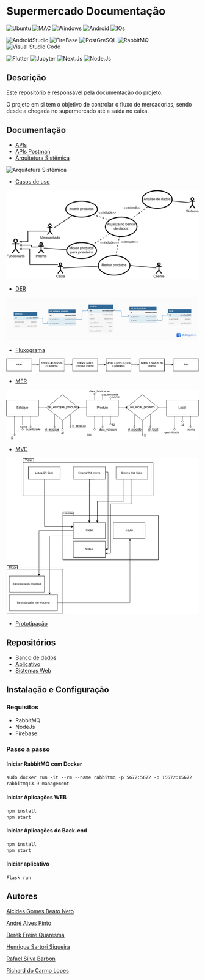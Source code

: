 # Supermercado Documentação

![Ubuntu](https://img.shields.io/badge/Ubuntu-E95420?style=for-the-badge&logo=ubuntu&logoColor=white)
![MAC](https://img.shields.io/badge/MAC-000000?style=for-the-badge&logo=macos&logoColor=white)
![Windows](https://img.shields.io/badge/Windows-0078D6?style=for-the-badge&logo=windows&logoColor=white)
![Android](https://img.shields.io/badge/android-3DDC84?style=for-the-badge&logo=android&logoColor=white)
![IOs](https://img.shields.io/badge/ios-000000?style=for-the-badge&logo=ios&logoColor=white)

![AndroidStudio](https://img.shields.io/badge/android_studio-3DDC84?style=for-the-badge&logo=androidstudio&logoColor=white)
![FireBase](https://img.shields.io/badge/FireBase-FFCA28?style=for-the-badge&logo=firebase&logoColor=white)
![PostGreSQL](https://img.shields.io/badge/PostgreSQL-4169E1?style=for-the-badge&logo=postgresql&logoColor=white)
![RabbitMQ](https://img.shields.io/badge/RabbitMQ-FF6600?style=for-the-badge&logo=rabbitmq&logoColor=white)
![Visual Studio Code](https://img.shields.io/badge/Visual_Studio_Code-0078D4?style=for-the-badge&logo=visual%20studio%20code&logoColor=white)

![Flutter](https://img.shields.io/badge/Flutter-02569B?style=for-the-badge&logo=flutter&logoColor=white)
![Jupyter](https://img.shields.io/badge/Jupyter-F37626?style=for-the-badge&logo=jupyter&logoColor=white)
![Next.Js](https://img.shields.io/badge/Next.Js-000000?style=for-the-badge&logo=nextdotjs&logoColor=white)
![Node.Js](https://img.shields.io/badge/Node.Js-339933?style=for-the-badge&logo=nodedotjs&logoColor=white)

## Descrição
Este repositório é responsável pela documentação do projeto.

O projeto em si tem o objetivo de controlar o fluxo de mercadorias, sendo desde a chegada no supermercado até a saída no caixa.

## Documentação
* [APIs](docs/APIs.yaml)
* [APIs Postman](docs/Postman.json)
* [Arquitetura Sistêmica](diagramas/Arquitetura%20sistêmica.pdf)

![Arquitetura Sistêmica](diagramas/Arquitetura%20sistêmica.png)

* [Casos de uso](diagramas/Casos%20de%20uso.pdf)

![Casos de uso](diagramas/Casos%20de%20uso.png)

* [DER](diagramas/DER.pdf)

![DER](diagramas/DER.png)

* [Fluxograma](diagramas/Fluxograma.pdf)

![Fluxograma](diagramas/Fluxograma.png)

* [MER](diagramas/MER.pdf)

![MER](diagramas/MER.png)

* [MVC](diagramas/MVC.pdf)

![MVC](diagramas/MVC.png)

* [Prototipação](UI-UX)

## Repositórios
* [Banco de dados](https://github.com/alcidesbeato/Redes-backend)
* [Aplicativo](https://github.com/RichardCLopes/QRCode_Reader)
* [Sistemas Web](https://github.com/alcidesbeato/Sistema-web-Almoxarifado)

## Instalação e Configuração

### Requisitos
- RabbitMQ
- NodeJs
- Firebase

### Passo a passo

#### Iniciar RabbitMQ com Docker
```
sudo docker run -it --rm --name rabbitmq -p 5672:5672 -p 15672:15672 rabbitmq:3.9-management
```

#### Iniciar Aplicações WEB
```
npm install
npm start
```

#### Iniciar Aplicações do Back-end
```
npm install
npm start
```

#### Iniciar aplicativo
```
Flask run
```

## Autores
[Alcides Gomes Beato Neto](https://github.com/alcidesbeato)

[André Alves Pinto](https://github.com/1996aap)

[Derek Freire Quaresma](https://github.com/derekfq)

[Henrique Sartori Siqueira](https://github.com/h-ssiqueira)

[Rafael Silva Barbon](https://github.com/RafaelBarbon)

[Richard do Carmo Lopes](https://github.com/RichardCLopes)
